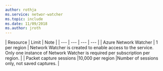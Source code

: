 ```yaml
---
author: rothja
ms.service: networ-watcher
ms.topic: include
ms.date: 11/09/2018    
ms.author: jroth
---
```

| Resource | Limit | Note |
| --- | --- | --- | --- |
| Azure Network Watcher | 1 per region | Network Watcher is created to enable access to the service. Only one instance of Network Watcher is required per subscription per region. |
| Packet capture sessions |10,000 per region |Number of sessions only, not saved captures. |
